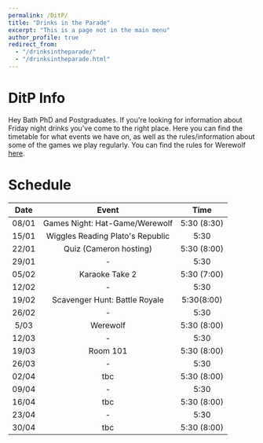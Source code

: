 ```yaml
---
permalink: /DitP/
title: "Drinks in the Parade"
excerpt: "This is a page not in the main menu"
author_profile: true
redirect_from: 
  - "/drinksintheparade/"
  - "/drinksintheparade.html"
---
```



DitP Info
======

Hey Bath PhD and Postgraduates. If you're looking for information about Friday night drinks you've come to the right place. Here you can find the timetable for what events we have on, as well as the rules/information about some of the games we play regularly. You can find the rules for Werewolf [here](http://kap39.github.io/files/Werewolf-Rules.pdf).

Schedule
======

|Date | Event | Time |
|:---:|:------:|:-----:|
|08/01|Games Night: Hat-Game/Werewolf| 5:30 (8:30)|
|15/01|Wiggles Reading Plato's Republic| 5:30 |
|22/01|Quiz (Cameron hosting)|5:30 (8:00)|
|29/01|-|5:30|
|05/02|Karaoke Take 2| 5:30 (7:00)|
|12/02|-|5:30|
|19/02|Scavenger Hunt: Battle Royale | 5:30(8:00)|
|26/02|-|5:30|
|5/03|Werewolf|5:30 (8:00)|
|12/03|-|5:30|
|19/03|Room 101| 5:30 (8:00)|
|26/03|-|5:30|
|02/04|tbc|5:30 (8:00)|
|09/04|-| 5:30| 
|16/04|tbc|5:30 (8:00)|
|23/04|-|5:30|
|30/04|tbc| 5:30 (8:00)|

